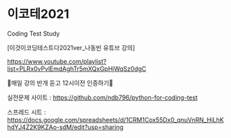 # 이코테2021
Coding Test Study

[이것이코딩테스트다2021ver_나동빈 유튜브 강의]

https://www.youtube.com/playlist?list=PLRx0vPvlEmdAghTr5mXQxGpHjWqSz0dgC


🌻매일 강의 반개 듣고 12시이전 인증하기🌻

실전문제 사이트 : https://github.com/ndb796/python-for-coding-test

스프레드 시트 : https://docs.google.com/spreadsheets/d/1CRM1Cox55Dx0_qnuVnRN_HjLhKhdYJ4Z2K9KZAo-sdM/edit?usp=sharing
